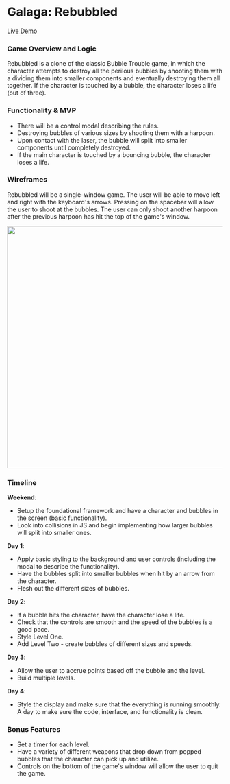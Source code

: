 # Galaga: Rebubbled

[Live Demo][gitpages]

[gitpages]: https://as6730.github.io/Galaga-Rebubbled/

### Game Overview and Logic

Rebubbled is a clone of the classic Bubble Trouble game, in which the character attempts to destroy all the perilous bubbles by shooting them with a dividing them into smaller components and eventually destroying them all together. If the character is touched by a bubble, the character loses a life (out of three).

### Functionality & MVP  

  * There will be a control modal describing the rules.
  * Destroying bubbles of various sizes by shooting them with a harpoon.
  * Upon contact with the laser, the bubble will split into smaller components until completely destroyed.
  * If the main character is touched by a bouncing bubble, the character loses a life.

### Wireframes

Rebubbled will be a single-window game. The user will be able to move left and right with the keyboard's arrows. Pressing on the spacebar will allow the user to shoot at the bubbles. The user can only shoot another harpoon after the previous harpoon has hit the top of the game's window.

<p align="center">
  <img src="https://github.com/as6730/Galaga-Rebubbled/blob/master/assets/gif/galaga.gif" width=768 height=565 />
</p>

### Timeline

**Weekend**:
  * Setup the foundational framework and have a character and bubbles in the screen (basic functionality).
  * Look into collisions in JS and begin implementing how larger bubbles will split into smaller ones.

**Day 1**:
  * Apply basic styling to the background and user controls (including the modal to describe the functionality).
  * Have the bubbles split into smaller bubbles when hit by an arrow from the character.
  * Flesh out the different sizes of bubbles.

**Day 2**:
  * If a bubble hits the character, have the character lose a life.
  * Check that the controls are smooth and the speed of the bubbles is a good pace.
  * Style Level One.
  * Add Level Two - create bubbles of different sizes and speeds.

**Day 3**:
  * Allow the user to accrue points based off the bubble and the level.
  * Build multiple levels.

**Day 4**:
  * Style the display and make sure that the everything is running smoothly. A day to make sure the code, interface, and functionality is clean.

### Bonus Features

  *  Set a timer for each level.
  *  Have a variety of different weapons that drop down from popped bubbles that the character can pick up and utilize.
  *  Controls on the bottom of the game's window will allow the user to quit the game.
